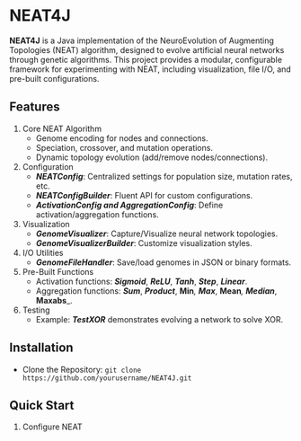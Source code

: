 # NEAT4J
**NEAT4J** is a Java implementation of the NeuroEvolution of Augmenting Topologies (NEAT) algorithm, designed to evolve artificial neural networks through genetic algorithms. This project provides a modular, configurable framework for experimenting with NEAT, including visualization, file I/O, and pre-built configurations.

## Features
1. Core NEAT Algorithm
   - Genome encoding for nodes and connections.
   - Speciation, crossover, and mutation operations.
   - Dynamic topology evolution (add/remove nodes/connections).
2. Configuration
   - ***NEATConfig***: Centralized settings for population size, mutation rates, etc.
   - ***NEATConfigBuilder***: Fluent API for custom configurations.
   - ***ActivationConfig and AggregationConfig***: Define activation/aggregation functions.
3. Visualization
   - ***GenomeVisualizer***: Capture/Visualize neural network topologies.
   - ***GenomeVisualizerBuilder***: Customize visualization styles.
4. I/O Utilities
   - ***GenomeFileHandler***: Save/load genomes in JSON or binary formats.
5. Pre-Built Functions
   - Activation functions: _**Sigmoid**_, _**ReLU**_, _**Tanh**_, _**Step**_, _**Linear**_.
   - Aggregation functions: _**Sum**_, _**Product**_, **Min**_, **Max**_, **Mean**_, **Median**_, **Maxabs**_.
6. Testing
   - Example: ***TestXOR*** demonstrates evolving a network to solve XOR.
## Installation
- Clone the Repository:
   `git clone https://github.com/yourusername/NEAT4J.git`
## Quick Start
1. Configure NEAT
   
